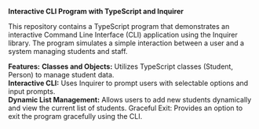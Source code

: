
**Interactive CLI Program with TypeScript and Inquirer**

This repository contains a TypeScript program that demonstrates an interactive Command Line Interface (CLI) application using the Inquirer library. The program simulates a simple interaction between a user and a system managing students and staff.

**Features:**
**Classes and Objects:** Utilizes TypeScript classes (Student, Person) to manage student data.<br>
**Interactive CLI:** Uses Inquirer to prompt users with selectable options and input prompts.<br>
**Dynamic List Management:** Allows users to add new students dynamically and view the current list of students.
Graceful Exit: Provides an option to exit the program gracefully using the CLI.
